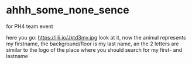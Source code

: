 # ahhh_some_none_sence
for PH4 team event

here you go: https://iili.io/Jktd3mv.jpg
look at it, now the animal represents my firstname, the background/floor is my last name, an the 2 letters are similar to the logo of the place where you should search for my first- and lastname
